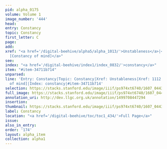 ```yaml
---
pid: alpha_0175
volume: Volume 1
image_number: '444'
head:
entry: Constancy
topic: Constancy
first_letter: C
page:
add:
xref: "<a href='/digital-beehive/alpha5/alpha_1013/'>Unstableness</a>|<a href='/digital-beehive/num5/num_1504/'>1112
  [Constancy of mind]</a>"
see:
index: "<a href='/digital-beehive/index1/index_0832/'>constancy</a>"
item: "#item-34711b714"
unparsed:
line: 'Entry: Constancy|Topic: Constancy|Xref: Unstableness|Xref: 1112 [Constancy
  of mind]|Index: constancy|#item-34711b714'
selection: https://stacks.stanford.edu/image/iiif/ps974xt6740/1607_0443/831,2223,2999,616/full/0/default.jpg
full_image: https://stacks.stanford.edu/image/iiif/ps974xt6740/1607_0443/full/full/0/default.jpg
annotation_uri: http://dev.llgc.org.uk/annotation/1499708447294
insertion:
thumbnail: https://stacks.stanford.edu/image/iiif/ps974xt6740/1607_0443/831,2223,600,180/250,/0/default.jpg
label: Constancy
location: "<a href='/digital-beehive/toc/toc1_434/'>Full Page</a>"
issue:
also_in_entry:
order: '174'
layout: alpha_item
collection: alpha1
---
```

